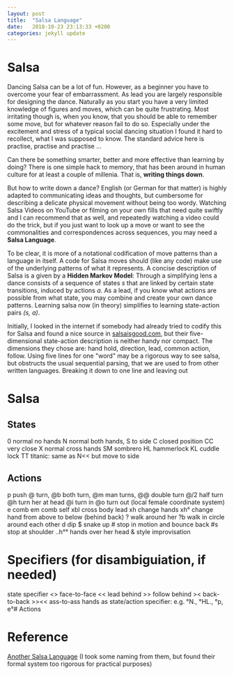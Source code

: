 ```yaml
---
layout: post
title:  "Salsa Language"
date:   2018-10-23 23:13:33 +0200
categories: jekyll update
---
```

# Salsa
Dancing Salsa can be a lot of fun. However, as a beginner you have to overcome your fear of embarrassment. As lead you are largely responsible for designing the dance. Naturally as you start you have a very limited knowledge of figures and moves, which can be quite frustrating.
Most irritating though is, when you know, that you should be able to remember some move, but for whatever reason fail to do so. Especially under the excitement and stress of a typical social dancing situation I found it hard to recollect, what I was supposed to know.  The standard advice here is practise, practise and practise ...

Can there be something smarter, better and more effective than learning by doing? There is one simple hack to memory, that has been around in human culture for at least a couple of millenia. That is, **writing things down**.

But how to write down a dance? English (or German for that matter) is highly adapted to communicating ideas and thoughts, but cumbersome for describing a delicate physical movement without being too wordy. Watching Salsa Videos on YouTube or filming on your own fills that need quite swiftly and I can recommend that as well, and repeatedly watching a video could do the trick, but if you just want to look up a move or want to see the commonalities and correspondences across sequences, you may need a **Salsa Language**.

To be clear, it is more of a notational codification of move patterns than a language in itself. A code for Salsa moves should (like any code) make use of the underlying patterns of what it represents. A concise description of Salsa is a given by a **Hidden Markov Model**: Through a simplifying lens a dance consists of a sequence of states *s* that are linked by certain state transitions, induced by actions *a*. As a lead, if you know what actions are possible from what state, you may combine and create your own dance patterns. Learning salsa now (in theory) simplifies to learning state-action pairs *(s, a)*.

Initially, I looked in the internet if somebody had already tried to codify this for Salsa and found a nice source in [salsaisgood.com](http://www.salsaisgood.com/dictionary/Salsa_language.htm), but their five-dimensional state-action description is neither handy nor compact. The dimensions they chose are: hand hold, direction, lead, common action, follow. Using five lines for one "word" may be a rigorous way to see salsa, but obstructs the usual sequential parsing, that we are used to from other written languages. Breaking it down to one line and leaving out


# Salsa

## States
 0 normal no hands
 N normal both hands,
 S to side
 C closed position CC very close
X normal cross hands
 SM sombrero
HL hammerlock
 KL cuddle lock
 TT titanic: same as N<< but move to side


 ## Actions
 p push
 @ turn, @b both turn, @m man turns, @@ double turn @/2 half turn @h turn her at head
 @i turn in @o turn out (local female coordinate system)
 e comb em comb self
 xbl cross body lead
 xh change hands xh° change hand from above to below (behind back)
 ? walk around her ?b walk in circle around each other
 d dip
 $ snake up
 \# stop in motion and bounce back #s stop at shoulder
 ..h°° hands over her head
 & style improvisation

 # Specifiers (for disambiguiation, if needed)
 state specifier <> face-to-face << lead behind >> follow behind >< back-to-back  >><< ass-to-ass
 hands as state/action specifier: e.g. °N., °HL., °p, e°# Actions

 # Reference
 [Another Salsa Language](http://www.salsaisgood.com/dictionary/Salsa_language.html) (I took some naming from them, but found their formal system too rigorous for practical purposes)
